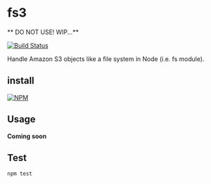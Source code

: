 # fs3

** DO NOT USE! WIP...**

[![Build Status](https://travis-ci.org/scottcorgan/fs3.png)](https://travis-ci.org/scottcorgan/fs3)

Handle Amazon S3 objects like a file system in Node (i.e. fs module).

## install

[![NPM](https://nodei.co/npm/fs3.png)](https://nodei.co/npm/fs3/)

## Usage

**Coming soon**

## Test

```
npm test
```